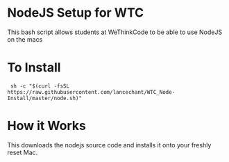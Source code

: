 # NodeJS Setup for WTC

This bash script allows students at WeThinkCode to be able to use NodeJS on the macs 

# To Install

` sh -c "$(curl -fsSL https://raw.githubusercontent.com/lancechant/WTC_Node-Install/master/node.sh)"`

# How it Works

This downloads the nodejs source code and installs it onto your freshly reset Mac. 